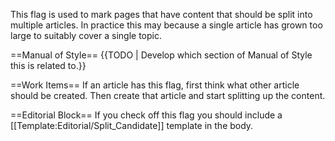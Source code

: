 This flag is used to mark pages that have content that should be split into multiple articles. In practice this may because a single article has grown too large to suitably cover a single topic.

==Manual of Style==
{{TODO | Develop which section of Manual of Style this is related to.}}

==Work Items==
If an article has this flag, first think what other article should be created. Then create that article and start splitting up the content.

==Editorial Block==
If you check off this flag you should include a [[Template:Editorial/Split_Candidate]] template in the body.